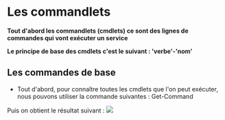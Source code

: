 # Les commandlets

__Tout d'abord les commandlets (cmdlets) ce sont des lignes de commandes qui vont exécuter un service__

__Le principe de base des cmdlets c'est le suivant : 'verbe'-'nom'__

## Les commandes de base

- Tout d'abord, pour connaître toutes les cmdlets que l'on peut exécuter, nous pouvons utiliser la commande suivantes : Get-Command

Puis on obtient le résultat suivant : ![](https://github.com/kevinguyodo/Powershell/blob/main/get-command.PNG=100x100)
